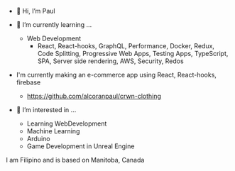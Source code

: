 - 👋 Hi, I’m Paul

- 🌱 I’m currently learning ...
  - Web Development
    - React, React-hooks, GraphQL, Performance, Docker, Redux, Code Splitting, Progressive Web Apps, Testing Apps, TypeScript, SPA, Server side rendering, AWS, Security, Redos

- I'm currently making an e-commerce app using React, React-hooks, firebase
  - https://github.com/alcoranpaul/crwn-clothing   

- 👀 I’m interested in ...
  - Learning WebDevelopment
  - Machine Learning
  - Arduino
  - Game Development in Unreal Engine 

I am Filipino and is based on Manitoba, Canada
<!---
alcoranpaul/alcoranpaul is a ✨ special ✨ repository because its `README.md` (this file) appears on your GitHub profile.
You can click the Preview link to take a look at your changes.
--->
